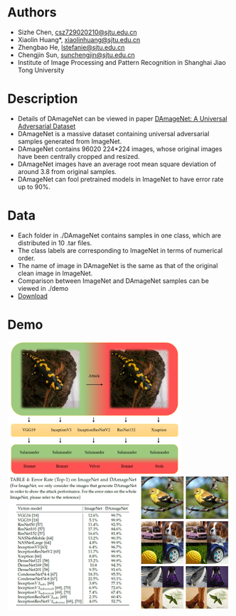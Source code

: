 # Authors
* Sizhe Chen, csz729020210@sjtu.edu.cn
* Xiaolin Huang*, xiaolinhuang@sjtu.edu.cn
* Zhengbao He, lstefanie@sjtu.edu.cn
* Chengjin Sun, sunchengjin@sjtu.edu.cn
* Institute of Image Processing and Pattern Recognition in Shanghai Jiao Tong University

# Description
* Details of DAmageNet can be viewed in paper [DAmageNet: A Universal Adversarial Dataset](https://arxiv.org/abs/1912.07160)
* DAmageNet is a massive dataset containing universal adversarial samples generated from ImageNet.
* DAmageNet contains 96020 224*224 images, whose original images have been centrally cropped and resized.
* DAmageNet images have an average root mean square deviation of around 3.8 from original samples.
* DAmageNet can fool pretrained models in ImageNet to have error rate up to 90%.

# Data
* Each folder in ./DAmageNet contains samples in one class, which are distributed in 10 .tar files.
* The class labels are corresponding to ImageNet in terms of numerical order.
* The name of image in DAmageNet is the same as that of the original clean image in ImageNet.
* Comparison between ImageNet and DAmageNet samples can be viewed in ./demo
* [Download](http://www.pami.sjtu.edu.cn/Show/56/122)

# Demo
<img src="https://github.com/AllenChen1998/DAmageNet/blob/master/intro.png" height="300">
<img src="https://github.com/AllenChen1998/DAmageNet/blob/master/results.png" height="300">
<img src="https://github.com/AllenChen1998/DAmageNet/blob/master/samples.png" height="300">
